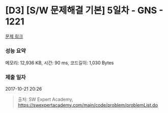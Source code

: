 # [D3] [S/W 문제해결 기본] 5일차 - GNS - 1221 

[문제 링크](https://swexpertacademy.com/main/code/problem/problemDetail.do?contestProbId=AV14jJh6ACYCFAYD) 

### 성능 요약

메모리: 12,936 KB, 시간: 90 ms, 코드길이: 1,030 Bytes

### 제출 일자

2017-10-21 20:26



> 출처: SW Expert Academy, https://swexpertacademy.com/main/code/problem/problemList.do